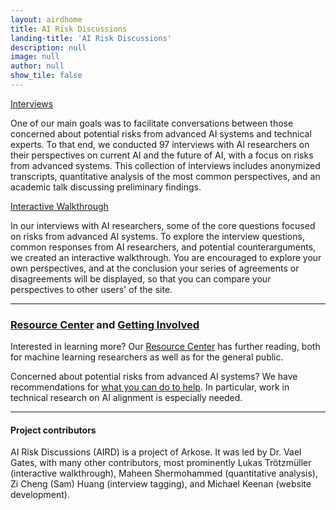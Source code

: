 ```yaml
---
layout: airdhome
title: AI Risk Discussions
landing-title: 'AI Risk Discussions'
description: null
image: null
author: null
show_tile: false
---
```


<div class="row">
	<div class="6u 12u$(small)">
		<a href="interviews.html" class="button fit">Interviews</a>
		<p>One of our main goals was to facilitate conversations between those concerned about potential risks from advanced AI systems and technical experts. To that end, we conducted 97 interviews with AI researchers on their perspectives on current AI and the future of AI, with a focus on risks from advanced systems. This collection of interviews includes anonymized transcripts, quantitative analysis of the most common perspectives, and an academic talk discussing preliminary findings.</p>
	</div>
	<div class="6u$ 12u$(small)">
		<a href="{{site.baseurl}}{% link perspectives/introduction.html %}" class="button fit">Interactive Walkthrough</a>
		<p>In our interviews with AI researchers, some of the core questions focused on risks from advanced AI systems. To explore the interview questions, common responses from AI researchers, and potential counterarguments, we created an interactive walkthrough. You are encouraged to explore your own perspectives, and at the conclusion your series of agreements or disagreements will be displayed, so that you can compare your perspectives to other users' of the site.</p> 
	</div>
</div>

<hr>
<h3><a href="resources.html">Resource Center</a> and <a href="what_can_i_do.html">Getting Involved</a></h3> 

<!-- <span class="image right"><img src="{% link assets/images/hans-peter-gauster-3y1zF4hIPCg-unsplash.jpg %}" alt="" /></span> -->

<p>Interested in learning more? Our <a href="resources.html">Resource Center</a> has further reading, both for machine learning researchers as well as for the general public.</p>

<p>Concerned about potential risks from advanced AI systems? We have recommendations for <a href="what_can_i_do.html">what you can do to help</a>. In particular, work in technical research on AI alignment is especially needed.</p>
<!--, and we would be happy to <a href="mailto:{{site.email}}">talk with you about these opportunities</a>.</p>-->

<hr> 

<h4>Project contributors</h4>
<div id="about_us" class="text-smaller">
<p>AI Risk Discussions (AIRD) is a project of Arkose. It was led by Dr. Vael Gates, with many other contributors, most prominently Lukas Trötzmüller (interactive walkthrough), Maheen Shermohammed (quantitative analysis), Zi Cheng (Sam) Huang (interview tagging), and Michael Keenan (website development).</p>
<!--(AIRD) was developed by Larchwood, a project of Players Philanthropy Fund, a Maryland charitable trust recognized by IRS as a tax-exempt public charity under Section 501(c)(3) of the Internal Revenue Code (Federal Tax ID: 27-6601178). -->
</div>
